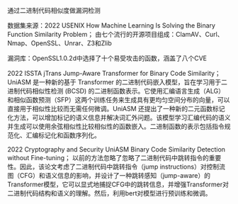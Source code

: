 通过二进制代码相似度做漏洞检测

数据集来源：2022 USENIX How Machine Learning Is Solving the Binary Function Similarity Problem；
由七个流行的开源项目组成：ClamAV、Curl、Nmap、OpenSSL、Unrar、Z3和Zlib

漏洞库：OpenSSL1.0.2d中选择了十个易受攻击的函数，涵盖了八个CVE

2022 ISSTA jTrans Jump-Aware Transformer for Binary Code Similarity；
UniASM 是一种新的基于 Transformer 的二进制代码嵌入模型，旨在学习用于二进制代码相似性检测 (BCSD) 的二进制函数表示。它使用汇编语言生成（ALG）和相似函数预测（SFP）这两个训练任务来生成具有更均匀空间分布的向量，可以直接用于相似性比较而无需任何微调。UniASM 还提出了一种新的二元函数标记化方法，可以增加标记的语义信息并解决词汇外问题。该模型学习汇编代码的语义并生成可以使用余弦相似性比较相似性的函数嵌入。二进制函数的表示包括指令规范化、汇编标记化和函数序列化。

2022 Cryptography and Security UniASM Binary Code Similarity Detection without Fine-tuning；
以前的方法忽略了忽略了二进制代码中跳转指令的重要性。因此，该论文考虑了二进制代码中跳转指令（jump instructions）对控制流图（CFG）和语义信息的影响，并设计了一种跳转感知（jump-aware）的Transformer模型，它可以显式地捕捉CFG中的跳转信息，并增强Transformer对二进制代码结构和语义的理解。然后，利用bert对模型进行预训练和微调。


